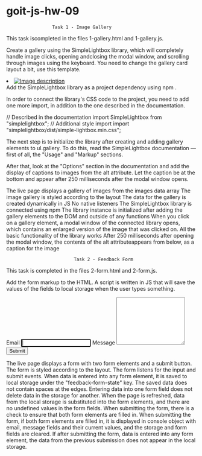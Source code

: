 # goit-js-hw-09

                     Task 1 - Image Gallery

This task iscompleted in the files 1-gallery.html and 1-gallery.js.

Create a gallery using the SimpleLightbox library, which will completely handle
image clicks, opening andclosing the modal window, and scrolling through images
using the keyboard. You need to change the gallery card layout a bit, use this
template.

<li class="gallery-item">
	<a class="gallery-link" href="large-image.jpg">
		<img 
		  class="gallery-image" 
		  src="small-image.jpg" 
		  alt="Image description" 
		/>
	</a>
</li>
Add the SimpleLightbox library as a project dependency using npm .

In order to connect the library's CSS code to the project, you need to add one
more import, in addition to the one described in the documentation.

// Described in the documentation import SimpleLightbox from "simplelightbox";
// Additional style import import "simplelightbox/dist/simple-lightbox.min.css";

The next step is to initialize the library after creating and adding gallery
elements to ul.gallery. To do this, read the SimpleLightbox documentation —
first of all, the "Usage" and "Markup" sections.

After that, look at the "Options" section in the documentation and add the
display of captions to images from the alt attribute. Let the caption be at the
bottom and appear after 250 milliseconds after the modal window opens.

The live page displays a gallery of images from the images data array The image
gallery is styled according to the layout The data for the gallery is created
dynamically in JS No native listeners The SimpleLightbox library is connected
using npm The library instance is initialized after adding the gallery elements
to the DOM and outside of any functions When you click on a gallery element, a
modal window of the connected library opens, which contains an enlarged version
of the image that was clicked on. All the basic functionality of the library
works After 250 milliseconds after opening the modal window, the contents of the
alt attributeappears from below, as a caption for the image

                             Task 2 - Feedback Form

This task is completed in the files 2-form.html and 2-form.js.

Add the form markup to the HTML. A script is written in JS that will save the
values ​​of the fields to local storage when the user types something.

<form class="feedback-form" autocomplete="off">
  <label>
    Email
    <input type="email" name="email" autofocus />
  </label>
  <label>
    Message
    <textarea name="message" rows="8"></textarea>
  </label>
  <button type="submit">Submit</button>
</form>

The live page displays a form with two form elements and a submit button. The
form is styled according to the layout. The form listens for the input and
submit events. When data is entered into any form element, it is saved to local
storage under the "feedback-form-state" key. The saved data does not contain
spaces at the edges. Entering data into one form field does not delete data in
the storage for another. When the page is refreshed, data from the local storage
is substituted into the form elements, and there are no undefined values ​​in
the form fields. When submitting the form, there is a check to ensure that both
form elements are filled in. When submitting the form, if both form elements are
filled in, it is displayed in console object with email, message fields and
their current values, and the storage and form fields are cleared. If after
submitting the form, data is entered into any form element, the data from the
previous submission does not appear in the local storage.
